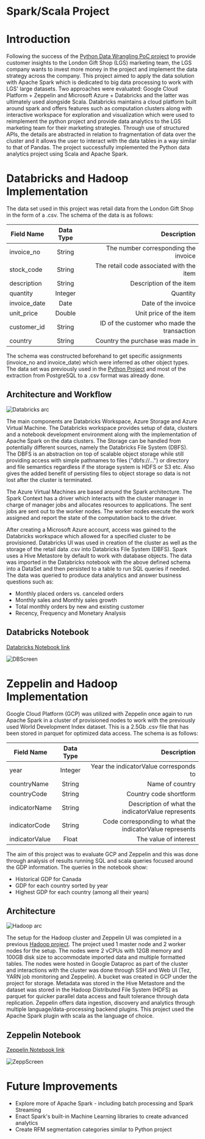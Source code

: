 # Spark/Scala Project
# Introduction

Following the success of the [Python Data Wrangling PoC project](../python_data_wrangling) to provide customer insights to the London Gift Shop (LGS) marketing team, the LGS company wants to invest more money in the project and implement the data strategy across the company. This project aimed to apply the data solution with Apache Spark which is dedicated to big data processing to work with LGS' large datasets. Two approaches were evaluated: Google Cloud Platform + Zeppelin and Microsoft Azure + Databricks and the latter was ultimately used alongside Scala. Databricks maintains a cloud platform built around spark and offers features such as computation clusters along with interactive workspace for exploration and visualization which were used to reimplement the python project and provide data analytics to the LGS marketing team for their marketing strategies. Through use of structured APIs, the details are abstracted in relation to fragmentation of data over the cluster and it allows the user to interact with the data tables in a way similar to that of Pandas. The project successfully implemented the Python data analytics project using Scala and Apache Spark.



# Databricks and Hadoop Implementation

The data set used in this project was retail data from the London Gift Shop in the form of a .csv. The schema of the data is as follows:


| Field Name        | Data Type          | Description  |
| ------------- |:-------------:| -----:|
| invoice_no      | String | The number corresponding the invoice |
| stock_code      | String      |   The retail code associated with the item |
| description | String      |   Description of the item |
| quantity      | Integer | Quantity |
| invoice_date | Date      |    Date of the invoice |
| unit_price      | Double | Unit price of the item |
| customer_id      | String | ID of the customer who made the transaction |
| country      | String | Country the purchase was made in |

The schema was constructed beforehand to get specific assignments (invoice_no and invoice_date) which were inferred as other object types. The data set was previously used in the [Python Project](../python_data_wrangling) and most of the extraction from PostgreSQL to a .csv format was already done.

## Architecture and Workflow
![Databricks arc](/assets/spark-architecture.jpg)

The main components are Databricks Workspace, Azure Storage and Azure Virtual Machine. The Databricks workspace provides setup of data, clusters and a notebook development environment along with the implementation of Apache Spark on the data clusters. The Storage can be handled from potentially different sources, namely the Databricks File System (DBFS). The DBFS is an abstraction on top of scalable object storage while still providing access with simple pathnames to files ("dbfs://...") or directory and file semantics regardless if the storage system is HDFS or S3 etc. Also gives the added benefit of persisting files to object storage so data is not lost after the cluster is terminated.

The Azure Virtual Machines are based around the Spark architecture. The Spark Context has a driver which interacts with the cluster manager in charge of manager jobs and allocates resources to applications. The sent jobs are sent out to the worker nodes. The worker nodes execute the work assigned and report the state of the computation back to the driver. 

After creating a Microsoft Azure account, access was gained to the Databricks workspace which allowed for a specified cluster to be provisioned. Databricks UI was used in creation of the cluster as well as the storage of the retail data .csv into Databricks File System (DBFS). Spark uses a Hive Metastore by default to work with database objects. The data was imported in the Databricks notebook with the above defined schema into a DataSet and then persisted to a table to run SQL queries if needed. The data was queried to produce data analytics and answer business questions such as:

- Monthly placed orders vs. canceled orders    
- Monthly sales and Monthly sales growth    
- Total monthly orders by new and existing customer    
- Recency, Frequency and Monetary Analysis    

## Databricks Notebook
[Databricks Notebook link](notebook/retail_data_wrangling.dbc)

![DBScreen](assets/databricks_screenshot.png)

# Zeppelin and Hadoop Implementation
Google Cloud Platform (GCP) was utilized with Zeppelin once again to run Apache Spark in a cluster of provisioned nodes to work with the previously used World Development Index dataset. This is a 2.5Gb .csv file that has been stored in parquet for optimized data access. The schema is as follows:

| Field Name        | Data Type          | Description  |
| ------------- |:-------------:| -----:|
| year      | Integer | Year the indicatorValue corresponds to |
| countryName      | String      |   Name of country |
| countryCode | String      |    Country code shortform |
| indicatorName      | String | Description of what the indicatorValue represents |
| indicatorCode | String      |    Code corresponding to what the indicatorValue represents|
| indicatorValue      | Float | The value of interest |

The aim of this project was to evaluate GCP and Zeppelin and this was done through analysis of results running SQL and scala queries focused around the GDP information. The queries in the notebook show:

- Historical GDP for Canada
- GDP for each country sorted by year
- Highest GDP for each country (among all their years)

## Architecture
![Hadoop arc](../hadoop/assets/hadoop-architecture.jpg)

The setup for the Hadoop cluster and Zeppelin UI was completed in a previous [Hadoop project](../hadoop/). The project used 1 master node and 2 worker nodes for the setup. The nodes were 2 vCPUs with 12GB memory and 100GB disk size to accommodate imported data and multiple formatted tables. The nodes were hosted in Google Dataproc as part of the cluster and interactions with the cluster was done through SSH and Web UI (Tez, YARN job monitoring and Zeppelin). A bucket was created in GCP under the project for storage. 
Metadata was stored in the Hive Metastore and the dataset was stored in the Hadoop Distributed File System (HDFS) as parquet for quicker parallel data access and fault tolerance through data replication. Zeppelin offers data ingestion, discovery and analytics through multiple language/data-processing backend plugins. This project used the Apache Spark plugin with scala as the language of choice. 

## Zeppelin Notebook
[Zeppelin Notebook link](notebook/sparkDataframe-WDIdataAnalytics.ipynb)

![ZeppScreen](assets/gdp_zeppelin_screenshot.png)

# Future Improvements
- Explore more of Apache Spark - including batch processing and Spark Streaming
- Enact Spark's built-in Machine Learning libraries to create advanced analytics
- Create RFM segmentation categories similar to Python project
